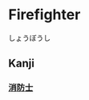 # Firefighter
しょうぼうし

## Kanji
### [消](Kanji/kanji-dict/消.md)[防](Kanji/kanji-dict/防.md)[士](Kanji/kanji-dict/士.md)